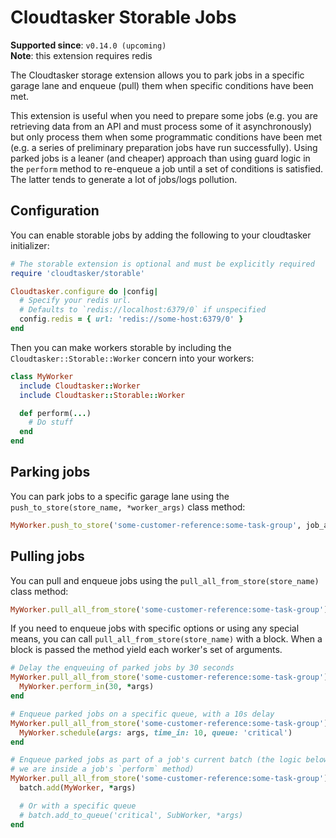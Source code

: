 # Cloudtasker Storable Jobs

**Supported since**: `v0.14.0 (upcoming)`  
**Note**: this extension requires redis

The Cloudtasker storage extension allows you to park jobs in a specific garage lane and enqueue (pull) them when specific conditions have been met.

This extension is useful when you need to prepare some jobs (e.g. you are retrieving data from an API and must process some of it asynchronously) but only process them when some programmatic conditions have been met (e.g. a series of preliminary preparation jobs have run successfully). Using parked jobs is a leaner (and cheaper) approach than using guard logic in the `perform` method to re-enqueue a job until a set of conditions is satisfied. The latter tends to generate a lot of jobs/logs pollution.

## Configuration

You can enable storable jobs by adding the following to your cloudtasker initializer:
```ruby
# The storable extension is optional and must be explicitly required
require 'cloudtasker/storable'

Cloudtasker.configure do |config|
  # Specify your redis url.
  # Defaults to `redis://localhost:6379/0` if unspecified
  config.redis = { url: 'redis://some-host:6379/0' }
end
```

Then you can make workers storable by including the `Cloudtasker::Storable::Worker` concern into your workers:
```ruby
class MyWorker
  include Cloudtasker::Worker
  include Cloudtasker::Storable::Worker

  def perform(...)
    # Do stuff
  end
end
```

## Parking jobs
You can park jobs to a specific garage lane using the `push_to_store(store_name, *worker_args)` class method:
```ruby
MyWorker.push_to_store('some-customer-reference:some-task-group', job_arg1, job_arg2)
```

## Pulling jobs
You can pull and enqueue jobs using the `pull_all_from_store(store_name)` class method:
```ruby
MyWorker.pull_all_from_store('some-customer-reference:some-task-group')
```

If you need to enqueue jobs with specific options or using any special means, you can call `pull_all_from_store(store_name)` with a block. When a block is passed the method yield each worker's set of arguments.
```ruby
# Delay the enqueuing of parked jobs by 30 seconds
MyWorker.pull_all_from_store('some-customer-reference:some-task-group') do |args|
  MyWorker.perform_in(30, *args)
end

# Enqueue parked jobs on a specific queue, with a 10s delay
MyWorker.pull_all_from_store('some-customer-reference:some-task-group') do |args|
  MyWorker.schedule(args: args, time_in: 10, queue: 'critical')
end

# Enqueue parked jobs as part of a job's current batch (the logic below assumes
# we are inside a job's `perform` method)
MyWorker.pull_all_from_store('some-customer-reference:some-task-group') do |args|
  batch.add(MyWorker, *args)

  # Or with a specific queue
  # batch.add_to_queue('critical', SubWorker, *args)
end
```
